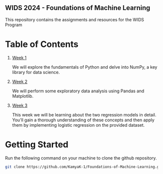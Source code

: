 ## WIDS 2024 - Foundations of Machine Learning
This repository contains the assignments and resources for the WIDS Program 
# Table of Contents 
1) [Week 1](./Week%201)

    We will explore the fundamentals of Python and delve into NumPy, a key library for data science.
   
2) [Week 2](./Week%202)

    We will perform some exploratory data analysis using Pandas and Matplotlib.
    
3) [Week 3](./Week%203)

   This week we will be learning about the two regression models in detail. You'll gain a thorough understanding of these concepts and then apply them by implementing logistic regression on     the provided dataset.
# Getting Started
Run the following command on your machine to clone the github repository.
```bash
git clone https://github.com/KamyaK-1/Foundations-of-Machine-Learning.git


